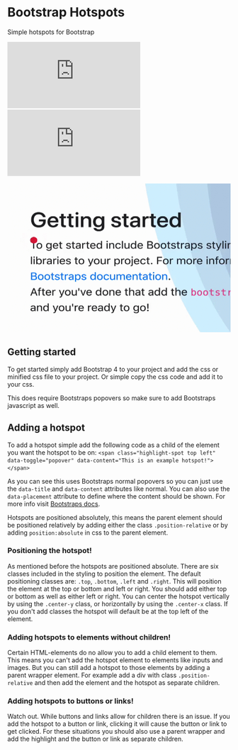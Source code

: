 # Bootstrap Hotspots
Simple hotspots for Bootstrap

![CSS Only 958 B](https://img.badgesize.io/YoshiMannaert/Bootstrap-Hotspots/master/assets/bootstrap-hotspots.css?label=normal+size)
![Minified Only 665 B](https://img.badgesize.io/YoshiMannaert/Bootstrap-Hotspots/master/assets/bootstrap-hotspots.min.css?label=minified)

![hotspot](assets/docs/example.gif)

## Getting started
To get started simply add Bootstrap 4 to your project and add the css or minified css file to your project.
Or simple copy the css code and add it to your css.

This does require Bootstraps popovers so make sure to add Bootstraps javascript as well.

## Adding a hotspot
To add a hotspot simple add the following code as a child of the element you want the hotspot to be on:
`<span class="highlight-spot top left" data-toggle="popover" data-content="This is an example hotspot!"></span>`

As you can see this uses Bootstraps normal popovers so you can just use the `data-title` and `data-content` attributes like normal.
You can also use the `data-placement` attribute to define where the content should be shown.
For more info visit [Bootstraps docs](https://getbootstrap.com/docs/4.3/components/popovers/).

Hotspots are positioned absolutely, this means the parent element should be positioned relatively by adding either the class `.position-relative` or by adding `position:absolute` in css to the parent element.

### Positioning the hotspot!
As mentioned before the hotspots are positioned absolute. There are six classes included in the styling to position the element.
The default positioning classes are: `.top`, `.bottom`, `.left` and `.right`. This will position the element at the top or bottom and left or right.
You should add either top or bottom as well as either left or right.
You can center the hotspot vertically by using the `.center-y` class, or horizontally by using the `.center-x` class.
If you don't add classes the hotspot will default be at the top left of the element.


### Adding hotspots to elements without children!
Certain HTML-elements do no allow you to add a child element to them. This means you can't add the hotspot element to elements like inputs and images.
But you can still add a hotspot to those elements by adding a parent wrapper element. For example add a div with class `.position-relative` and then add the element and the hotspot as separate children.

### Adding hotspots to buttons or links!
Watch out. While buttons and links allow for children there is an issue.
If you add the hotspot to a button or link, clicking it will cause the button or link to get clicked. For these situations you should also use a parent wrapper and add the highlight and the button or link as separate children.
